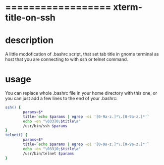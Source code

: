 ==================
xterm-title-on-ssh
==================

description
===========

A little modofication of .bashrc script, that set tab title in gnome terminal as host that you are connecting to with ssh or telnet command.

usage
=====

You can replace whole .bashrc file in your home directory with this one, or you can just add a few lines to the end of your .bashrc:
```bash
ssh() {
        params=$*
        title=`echo $params | egrep -oi '[0-9a-z.]*\.[0-9a-z.]*'`
        echo -en "\033]0;$title\a"
        /usr/bin/ssh $params
}
telnet() {
        params=$*
        title=`echo $params | egrep -oi '[0-9a-z.]*\.[0-9a-z.]*'`
        echo -en "\033]0;$title\a"
        /usr/bin/telnet $params
}
```


